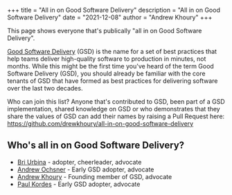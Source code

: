 +++
title = "All in on Good Software Delivery"
description = "All in on Good Software Delivery"
date = "2021-12-08"
author = "Andrew Khoury"
+++

This page shows everyone that's publically "all in on Good Software Delivery".

[Good Software Delivery](/categories/gsd/) (GSD) is the name for a set of best practices that help teams deliver high-quality software to production in minutes, not months. While this might be the first time you've heard of the term Good Software Delivery (GSD), you should already be familiar with the core tenants of GSD that have formed as best practices for delivering software over the last two decades.

Who can join this list? Anyone that's contributed to GSD, been part of a GSD implementation, shared knowledge on GSD or who demonstrates that they share the values of GSD can add their names by raising a Pull Request here: https://github.com/drewkhoury/all-in-on-good-software-delivery

## Who's all in on Good Software Delivery?

- [Bri Urbina](https://www.linkedin.com/in/brianna-urbina-9711b312a/) - adopter, cheerleader, advocate
- [Andrew Ochsner](https://www.andyochsner.com) - Early GSD adopter, advocate
- [Andrew Khoury](https://www.drewkhoury.com/drew/) - Founding member of GSD, advocate
- [Paul Kordes](https://paul-kordes.medium.com/) - Early GSD adopter, advocate
